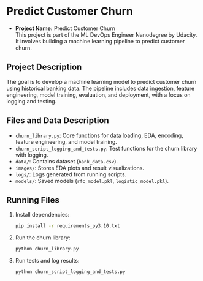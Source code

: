 # Predict Customer Churn

- **Project Name:** Predict Customer Churn  
  This project is part of the ML DevOps Engineer Nanodegree by Udacity. It involves building a machine learning pipeline to predict customer churn.

## Project Description
The goal is to develop a machine learning model to predict customer churn using historical banking data. The pipeline includes data ingestion, feature engineering, model training, evaluation, and deployment, with a focus on logging and testing.

## Files and Data Description
- `churn_library.py`: Core functions for data loading, EDA, encoding, feature engineering, and model training.
- `churn_script_logging_and_tests.py`: Test functions for the churn library with logging.
- `data/`: Contains dataset (`bank_data.csv`).
- `images/`: Stores EDA plots and result visualizations.
- `logs/`: Logs generated from running scripts.
- `models/`: Saved models (`rfc_model.pkl`, `logistic_model.pkl`).

## Running Files
1. Install dependencies:
   ```bash
   pip install -r requirements_py3.10.txt
   ```
2. Run the churn library:
   ```bash
   python churn_library.py
   ```
3. Run tests and log results:
   ```bash
   python churn_script_logging_and_tests.py
   ```



